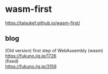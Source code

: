 # wasm-first
https://taisukef.github.io/wasm-first/  

## blog
(Old version) first step of WebAssembly (wasm)  
https://fukuno.jig.jp/1726  
(fixed)  
https://fukuno.jig.jp/3159  
